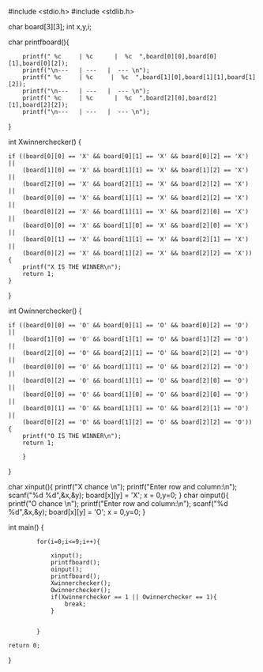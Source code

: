#include <stdio.h>
#include <stdlib.h>


char board[3][3];
int x,y,i;

char printfboard(){

        printf(" %c     | %c      |  %c  ",board[0][0],board[0][1],board[0][2]);
        printf("\n---   | ---   |  --- \n");
        printf(" %c     | %c     |  %c  ",board[1][0],board[1][1],board[1][2]);
        printf("\n---   | ---   |  --- \n");
        printf(" %c     | %c      |  %c  ",board[2][0],board[2][1],board[2][2]);
        printf("\n---   | ---   |  --- \n");

}

int Xwinnerchecker() {

    if ((board[0][0] == 'X' && board[0][1] == 'X' && board[0][2] == 'X') ||
        (board[1][0] == 'X' && board[1][1] == 'X' && board[1][2] == 'X') ||
        (board[2][0] == 'X' && board[2][1] == 'X' && board[2][2] == 'X') ||
        (board[0][0] == 'X' && board[1][1] == 'X' && board[2][2] == 'X') ||
        (board[0][2] == 'X' && board[1][1] == 'X' && board[2][0] == 'X') ||
        (board[0][0] == 'X' && board[1][0] == 'X' && board[2][0] == 'X') ||
        (board[0][1] == 'X' && board[1][1] == 'X' && board[2][1] == 'X') ||
        (board[0][2] == 'X' && board[1][2] == 'X' && board[2][2] == 'X')) {
        printf("X IS THE WINNER\n");
        return 1;
    }

}

int Owinnerchecker() {

    if ((board[0][0] == 'O' && board[0][1] == 'O' && board[0][2] == 'O') ||
        (board[1][0] == 'O' && board[1][1] == 'O' && board[1][2] == 'O') ||
        (board[2][0] == 'O' && board[2][1] == 'O' && board[2][2] == 'O') ||
        (board[0][0] == 'O' && board[1][1] == 'O' && board[2][2] == 'O') ||
        (board[0][2] == 'O' && board[1][1] == 'O' && board[2][0] == 'O') ||
        (board[0][0] == 'O' && board[1][0] == 'O' && board[2][0] == 'O') ||
        (board[0][1] == 'O' && board[1][1] == 'O' && board[2][1] == 'O') ||
        (board[0][2] == 'O' && board[1][2] == 'O' && board[2][2] == 'O')) {
        printf("O IS THE WINNER\n");
        return 1;

        }
}



char xinput(){
        printf("X chance \n");
        printf("Enter row and column:\n");
        scanf("%d %d",&x,&y);
        board[x][y] = 'X';
        x = 0,y=0;
}
char oinput(){
        printf("O chance \n");
        printf("Enter row and column:\n");
        scanf("%d %d",&x,&y);
         board[x][y] = 'O';
        x = 0,y=0;
}

int main()
{

            for(i=0;i<=9;i++){

                xinput();
                printfboard();
                oinput();
                printfboard();
                Xwinnerchecker();
                Owinnerchecker();
                if(Xwinnerchecker == 1 || Owinnerchecker == 1){
                    break;
                }


            }

    return 0;
}
